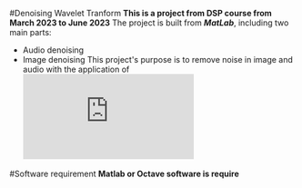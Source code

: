 #Denoising Wavelet Tranform
**This is a project from DSP course from __March 2023__ to __June 2023__**
The project is built from ***MatLab***, including two main parts:
- Audio denoising
- Image denoising
This project's purpose is to remove noise in image and audio with the application of ![wavelet multiresolution](https://www.mathworks.com/help/wavelet/ug/practical-introduction-to-multiresolution-analysis.html)

#Software requirement
**Matlab or Octave software is require**



